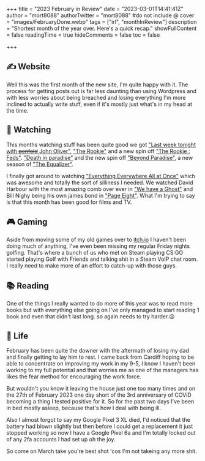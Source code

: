 +++
title = "2023 February in Review"
date = "2023-03-01T14:41:41Z"
author = "mort8088"
authorTwitter = "mort8088" #do not include @
cover = "images/FebruaryDone.webp"
tags = ["irl", "monthInReview"]
description = "Shortest month of the year over. Here's a quick recap."
showFullContent = false
readingTime = true
hideComments = false
toc = false

+++

## ✍️ Website

Well this was the first month of the new site, I'm quite happy with it. The process for getting posts out is far less daunting than using Wordpress and with less worries about being breached and losing everything I'm more inclined to actually write stuff, even if it's mostly just what's in my head at the time.

## 🍿 Watching

This months watching stuff has been quite good we got ["Last week tonight with ~~penfold~~ John Oliver"](https://www.imdb.com/title/tt3530232/), ["The Rookie"](https://www.imdb.com/title/tt7587890/) and a new spin off ["The Rookie : Feds"](https://www.imdb.com/title/tt18076310/). ["Death in paradise"](https://www.imdb.com/title/tt1888075/) and the new spin off ["Beyond Paradise"](https://www.imdb.com/title/tt21161156/), a new season  of ["The Equalizer"](https://www.imdb.com/title/tt11242246/).

I finally got around to watching ["Everything Everywhere All at Once"](https://www.imdb.com/title/tt6710474/) which was awesome and totally the sort of silliness I needed. We watched David Harbour with the most amazing comb over ever in ["We have a Ghost"](https://www.imdb.com/title/tt7798604/) and Bill Nighy being his own james bond in ["Page Eight"](https://www.imdb.com/title/tt1797469/). What I'm trying to say is that this month has been good for films and TV.

## 🎮 Gaming

Aside from moving some of my old games over to [itch.io](https://mort8088.itch.io) I haven't been doing much of anything, I've even been missing my regular Friday nights golfing. That's where a bunch of us who met on Steam playing CS:GO started playing Golf with Friends and talking shit in a Steam VoIP chat room. I really need to make more of an effort to catch-up with those guys.

## 📚 Reading

One of the things I really wanted to do more of this year was to read more books but with everything else going on  I've only managed to start reading 1 book and even that didn't last long. so again needs to try harder.:frowning:

## 🍄 Life

February has been quite the downer with the aftermath of losing my dad and finally getting to lay him to rest. I came back from Cardiff hoping to be able to concentrate on improving my work in my 9-5, I know I haven't been working to my full potential and that worries me as one of the managers has likes the fear method for encouraging the work force.

But wouldn't you know it leaving the house just one too many times and on the 27th of February 2023 one day short of the 3rd anniversary of COViD becoming a thing I tested positive for it. So for the past two days I've been in bed mostly asleep, because that's how I deal with being ill.

Also I almost forgot to say my Google Pixel 3 XL died, I'd noticed that the battery had blown slightly but then before I could get a replacement it just stopped working so now I have a Google Pixel 6a and I'm totally locked out of any 2fa accounts I had set up oh the joy.

So come on March take you're best shot 'cos I'm not takeing any more shit.
